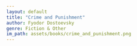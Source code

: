 ```yaml
---
layout: default
title: "Crime and Punishment"
author: Fyodor Dostoevsky
genre: Fiction & Other
im_path: assets/books/crime_and_punishment.png
---
```

